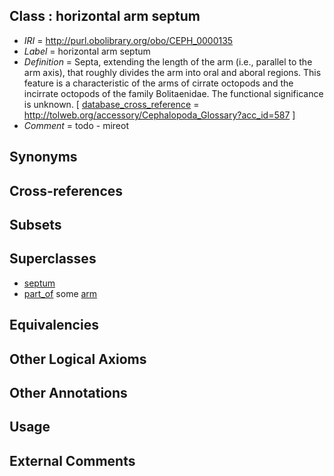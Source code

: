 
## Class : horizontal arm septum

 * *IRI* = http://purl.obolibrary.org/obo/CEPH_0000135
 * *Label* = horizontal arm septum
 * *Definition* = Septa, extending the length of the arm (i.e., parallel to the arm axis), that roughly divides the arm into oral and aboral regions. This feature is a characteristic of the arms of cirrate octopods and the incirrate octopods of the family Bolitaenidae. The functional significance is unknown. [ [database_cross_reference](../../ef/oboInOwl#hasDbXref.md) = http://tolweb.org/accessory/Cephalopoda_Glossary?acc_id=587 ]
 * *Comment* = todo - mireot

## Synonyms


## Cross-references


## Subsets


## Superclasses

 * [septum](../../CEPH/27/CEPH_0001027.md)
 * [part_of](../../BFO/50/BFO_0000050.md) some [arm](../../CEPH/15/CEPH_0000015.md)

## Equivalencies


## Other Logical Axioms


## Other Annotations


## Usage


## External Comments


